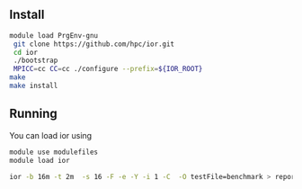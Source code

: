 ## Install 

```bash 
module load PrgEnv-gnu
 git clone https://github.com/hpc/ior.git
 cd ior 
 ./bootstrap 
 MPICC=cc CC=cc ./configure --prefix=${IOR_ROOT}
make 
make install
```

## Running 

You can load ior using 

```bash 
module use modulefiles
module load ior 
```

```bash 
ior -b 16m -t 2m  -s 16 -F -e -Y -i 1 -C  -O testFile=benchmark > report.txt
```